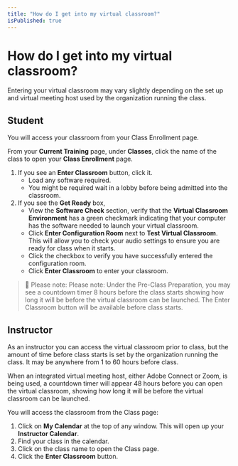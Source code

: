 ```yaml
---
title: "How do I get into my virtual classroom?"
isPublished: true
---
```


# How do I get into my virtual classroom?

Entering your virtual classroom may vary slightly depending on the set up and virtual meeting host used by the organization running the class.

## Student

You will access your classroom from your Class Enrollment page. 

From your **Current Training** page, under **Classes**, click the name of the class to open your **Class Enrollment** page. 
1. If you see an **Enter Classroom** button, click it. 
   * Load any software required. 
   * You might be required wait in a lobby before being admitted into the classroom.
1. If you see the **Get Ready** box, 
   * View the **Software Check** section, verify that the **Virtual Classroom Environment** has a green checkmark indicating that your computer has the software needed to launch your virtual classroom. 
   * Click **Enter Configuration Room** next to **Test Virtual Classroom**. This will allow you to check your audio settings to ensure you are ready for class when it starts. 
   * Click the checkbox to verify you have successfully entered the configuration room.
   * Click **Enter Classroom** to enter your classroom.
   
> :small_blue_diamond: Please note: Please note: Under the Pre-Class Preparation, you may see a countdown timer 8 hours before the class starts showing how long it will be before the virtual classroom can be launched. The Enter Classroom button will be available before class starts. 


## Instructor

As an instructor you can access the virtual classroom prior to class, but the amount of time before class starts is set by the organization running the class. It may be anywhere from 1 to 60 hours before class. 

When an integrated virtual meeting host, either Adobe Connect or Zoom, is being used, a countdown timer will appear 48 hours before you can open the virtual classroom, showing how long it will be before the virtual classroom can be launched.

You will access the classroom from the Class page:

1. Click on **My Calendar** at the top of any window. This will open up your **Instructor Calendar**. 
1. Find your class in the calendar.
1. Click on the class name to open the Class page. 
1. Click the **Enter Classroom** button.
